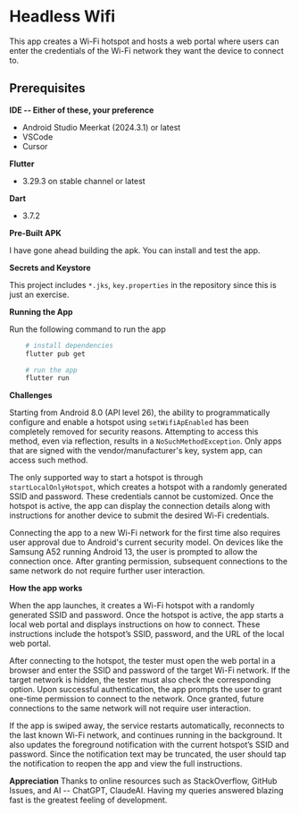 # Headless Wifi

This app creates a Wi-Fi hotspot and hosts a web portal where users can enter the credentials of the Wi-Fi network they want the device to connect to.

## Prerequisites

**IDE -- Either of these, your preference**
 - Android Studio Meerkat (2024.3.1) or latest
 - VSCode
 - Cursor

**Flutter**
- 3.29.3 on stable channel or latest

**Dart**
- 3.7.2

**Pre-Built APK**

I have gone ahead building the apk. You can install and test the app.


**Secrets and Keystore**

This project includes `*.jks`, `key.properties` in the repository since this is just an exercise.

**Running the App**

Run the following command to run the app

```sh
    # install dependencies
    flutter pub get

    # run the app
    flutter run
```

**Challenges**

Starting from Android 8.0 (API level 26), the ability to programmatically configure and enable a hotspot using `setWifiApEnabled` has been completely removed for security reasons. Attempting to access this method, even via reflection, results in a `NoSuchMethodException`. Only apps that are signed with the vendor/manufacturer's key, system app, can access such method.

The only supported way to start a hotspot is through `startLocalOnlyHotspot`, which creates a hotspot with a randomly generated SSID and password. These credentials cannot be customized. Once the hotspot is active, the app can display the connection details along with instructions for another device to submit the desired Wi-Fi credentials.

Connecting the app to a new Wi-Fi network for the first time also requires user approval due to Android's current security model. On devices like the Samsung A52 running Android 13, the user is prompted to allow the connection once. After granting permission, subsequent connections to the same network do not require further user interaction. 


**How the app works**

When the app launches, it creates a Wi-Fi hotspot with a randomly generated SSID and password. Once the hotspot is active, the app starts a local web portal and displays instructions on how to connect. These instructions include the hotspot’s SSID, password, and the URL of the local web portal.

After connecting to the hotspot, the tester must open the web portal in a browser and enter the SSID and password of the target Wi-Fi network. If the target network is hidden, the tester must also check the corresponding option. Upon successful authentication, the app prompts the user to grant one-time permission to connect to the network. Once granted, future connections to the same network will not require user interaction.

If the app is swiped away, the service restarts automatically, reconnects to the last known Wi-Fi network, and continues running in the background. It also updates the foreground notification with the current hotspot’s SSID and password. Since the notification text may be truncated, the user should tap the notification to reopen the app and view the full instructions.

**Appreciation**
Thanks to online resources such as StackOverflow, GitHub Issues, and AI -- ChatGPT, ClaudeAI. Having my queries answered blazing fast is the greatest feeling of development.
